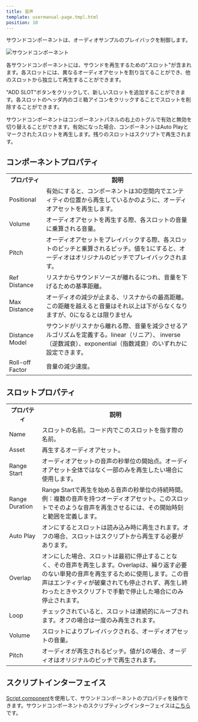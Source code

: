 ```yaml
---
title: 音声
template: usermanual-page.tmpl.html
position: 10
---
```


サウンドコンポーネントは、オーディオサンプルのプレイバックを制御します。

![サウンドコンポーネント][1]

各サウンドコンポーネントには、サウンドを再生するための"スロット"が含まれます。各スロットには、異なるオーディオアセットを割り当てることができ、他のスロットから独立して再生することができます。

"ADD SLOT"ボタンをクリックして、新しいスロットを追加することができます。各スロットのヘッダ内のゴミ箱アイコンをクリックすることでスロットを削除することができます。

サウンドコンポーネントはコンポーネントパネルの右上のトグルで有効と無効を切り替えることができます。有効になった場合、コンポーネントはAuto Playとマークされたスロットを再生します。残りのスロットはスクリプトで再生されます。

## コンポーネントプロパティ

<table class="table table-striped">
    <col class="property-name"></col>
    <col class="property-description"></col>
    <tr><th>プロパティ</th><th>説明</th></tr>
    <tr><td>Positional</td><td>有効にすると、コンポーネントは3D空間内でエンティティの位置から再生しているかのように、オーディオアセットを再生します。</td></tr>
    <tr><td>Volume</td><td>オーディオアセットを再生する際、各スロットの音量に乗算される音量。</td></tr>
    <tr><td>Pitch</td><td>オーディオアセットをプレイバックする際、各スロットのピッチと乗算されるピッチ。値を1にすると、オーディオはオリジナルのピッチでプレイバックされます。</td></tr>
    <tr><td>Ref Distance</td><td>リスナからサウンドソースが離れるにつれ、音量を下げるための基準距離。</td></tr>
    <tr><td>Max Distance</td><td>オーディオの減少が止まる、リスナからの最高距離。この距離を越えると音量はそれ以上は下がらなくなりますが、0になるとは限りません</td></tr>
    <tr><td>Distance Model</td><td>サウンドがリスナから離れる際、音量を減少させるアルゴリズムを定義する。linear（リニア）、 inverse（逆数減衰）、exponential（指数減衰）のいずれかに設定できます。</td></tr>
    <tr><td>Roll-off Factor</td><td>音量の減少速度。</td></tr>
</table>

## スロットプロパティ

<table class="table table-striped">
    <col class="property-name"></col>
    <col class="property-description"></col>
    <tr><th>プロパティ</th><th>説明</th></tr>
    <tr><td>Name</td><td>スロットの名前。コード内でこのスロットを指す際の名前。</td></tr>
    <tr><td>Asset</td><td>再生するオーディオアセット。</td></tr>
    <tr><td>Range Start</td><td>オーディオアセットの音声の秒単位の開始点。オーディオアセット全体ではなく一部のみを再生したい場合に使用します。</td></tr>
    <tr><td>Range Duration</td><td>Range Startで再生を始める音声の秒単位の持続時間。例：複数の音声を持つオーディオアセット。このスロットでそのような音声を再生させるには、その開始時刻と範囲を定義します。</td></tr>
    <tr><td>Auto Play</td><td>オンにするとスロットは読み込み時に再生されます。オフの場合、スロットはスクリプトから再生する必要があります。</td></tr>
    <tr><td>Overlap</td><td>オンにした場合、スロットは最初に停止することなく、その音声を再生します。Overlapは、繰り返す必要のない単発の音声を再生するために使用します。この音声はエンティティが破棄されても停止されず、再生し終わったときやスクリプトで手動で停止した場合にのみ停止されます。</td></tr>
    <tr><td>Loop</td><td>チェックされていると、スロットは連続的にループされます。オフの場合は一度のみ再生されます。</td></tr>
    <tr><td>Volume</td><td>スロットによりプレイバックされる、オーディオアセットの音量。</td></tr>
    <tr><td>Pitch</td><td>オーディオが再生されるピッチ。値が1の場合、オーディオはオリジナルのピッチで再生されます。</td></tr>
</table>

## スクリプトインターフェイス

[Script component][2]を使用して、サウンドコンポーネントのプロパティを操作できます。サウンドコンポーネントのスクリプティングインターフェイスは[こちら][3]です。

[1]: /images/user-manual/scenes/components/component-sound.png
[2]: /user-manual/packs/components/script
[3]: /engine/api/stable/symbols/pc.SoundComponent.html

